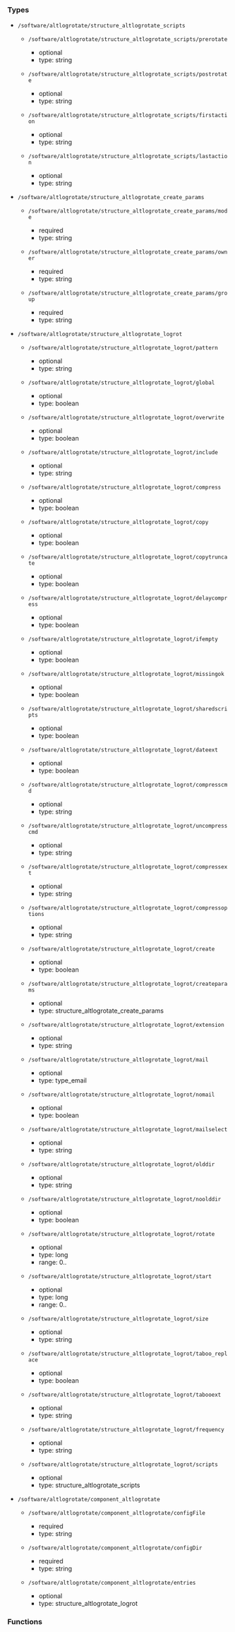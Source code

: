 ### Types

- `/software/altlogrotate/structure_altlogrotate_scripts`
    - `/software/altlogrotate/structure_altlogrotate_scripts/prerotate`
        - optional
        - type: string

    - `/software/altlogrotate/structure_altlogrotate_scripts/postrotate`
        - optional
        - type: string

    - `/software/altlogrotate/structure_altlogrotate_scripts/firstaction`
        - optional
        - type: string

    - `/software/altlogrotate/structure_altlogrotate_scripts/lastaction`
        - optional
        - type: string

- `/software/altlogrotate/structure_altlogrotate_create_params`
    - `/software/altlogrotate/structure_altlogrotate_create_params/mode`
        - required
        - type: string

    - `/software/altlogrotate/structure_altlogrotate_create_params/owner`
        - required
        - type: string

    - `/software/altlogrotate/structure_altlogrotate_create_params/group`
        - required
        - type: string

- `/software/altlogrotate/structure_altlogrotate_logrot`
    - `/software/altlogrotate/structure_altlogrotate_logrot/pattern`
        - optional
        - type: string

    - `/software/altlogrotate/structure_altlogrotate_logrot/global`
        - optional
        - type: boolean

    - `/software/altlogrotate/structure_altlogrotate_logrot/overwrite`
        - optional
        - type: boolean

    - `/software/altlogrotate/structure_altlogrotate_logrot/include`
        - optional
        - type: string

    - `/software/altlogrotate/structure_altlogrotate_logrot/compress`
        - optional
        - type: boolean

    - `/software/altlogrotate/structure_altlogrotate_logrot/copy`
        - optional
        - type: boolean

    - `/software/altlogrotate/structure_altlogrotate_logrot/copytruncate`
        - optional
        - type: boolean

    - `/software/altlogrotate/structure_altlogrotate_logrot/delaycompress`
        - optional
        - type: boolean

    - `/software/altlogrotate/structure_altlogrotate_logrot/ifempty`
        - optional
        - type: boolean

    - `/software/altlogrotate/structure_altlogrotate_logrot/missingok`
        - optional
        - type: boolean

    - `/software/altlogrotate/structure_altlogrotate_logrot/sharedscripts`
        - optional
        - type: boolean

    - `/software/altlogrotate/structure_altlogrotate_logrot/dateext`
        - optional
        - type: boolean

    - `/software/altlogrotate/structure_altlogrotate_logrot/compresscmd`
        - optional
        - type: string

    - `/software/altlogrotate/structure_altlogrotate_logrot/uncompresscmd`
        - optional
        - type: string

    - `/software/altlogrotate/structure_altlogrotate_logrot/compressext`
        - optional
        - type: string

    - `/software/altlogrotate/structure_altlogrotate_logrot/compressoptions`
        - optional
        - type: string

    - `/software/altlogrotate/structure_altlogrotate_logrot/create`
        - optional
        - type: boolean

    - `/software/altlogrotate/structure_altlogrotate_logrot/createparams`
        - optional
        - type: structure_altlogrotate_create_params

    - `/software/altlogrotate/structure_altlogrotate_logrot/extension`
        - optional
        - type: string

    - `/software/altlogrotate/structure_altlogrotate_logrot/mail`
        - optional
        - type: type_email

    - `/software/altlogrotate/structure_altlogrotate_logrot/nomail`
        - optional
        - type: boolean

    - `/software/altlogrotate/structure_altlogrotate_logrot/mailselect`
        - optional
        - type: string

    - `/software/altlogrotate/structure_altlogrotate_logrot/olddir`
        - optional
        - type: string

    - `/software/altlogrotate/structure_altlogrotate_logrot/noolddir`
        - optional
        - type: boolean

    - `/software/altlogrotate/structure_altlogrotate_logrot/rotate`
        - optional
        - type: long
        - range: 0..

    - `/software/altlogrotate/structure_altlogrotate_logrot/start`
        - optional
        - type: long
        - range: 0..

    - `/software/altlogrotate/structure_altlogrotate_logrot/size`
        - optional
        - type: string

    - `/software/altlogrotate/structure_altlogrotate_logrot/taboo_replace`
        - optional
        - type: boolean

    - `/software/altlogrotate/structure_altlogrotate_logrot/tabooext`
        - optional
        - type: string

    - `/software/altlogrotate/structure_altlogrotate_logrot/frequency`
        - optional
        - type: string

    - `/software/altlogrotate/structure_altlogrotate_logrot/scripts`
        - optional
        - type: structure_altlogrotate_scripts

- `/software/altlogrotate/component_altlogrotate`
    - `/software/altlogrotate/component_altlogrotate/configFile`
        - required
        - type: string

    - `/software/altlogrotate/component_altlogrotate/configDir`
        - required
        - type: string

    - `/software/altlogrotate/component_altlogrotate/entries`
        - optional
        - type: structure_altlogrotate_logrot
### Functions
